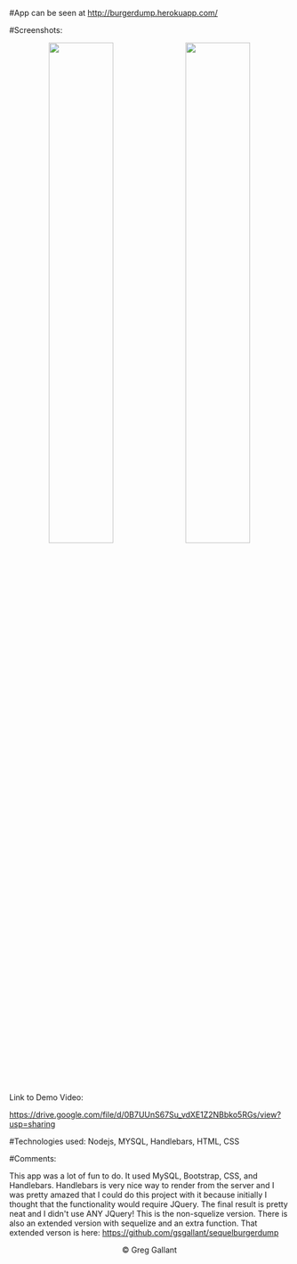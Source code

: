 #App can be seen at
http://burgerdump.herokuapp.com/

#Screenshots:
<p align="center">
<span>
<img src="https://github.com/gsgallant/screenshots/blob/master/burgerdump/Screen%20Shot%202016-06-16%20at%2010.22.16%20PM.png" width="48%" height="auto"/>
<img src="https://github.com/gsgallant/screenshots/blob/master/burgerdump/Screen%20Shot%202016-06-16%20at%2010.22.47%20PM.png" width="48%" height="auto"/>
</span>
</p>




Link to Demo Video:

https://drive.google.com/file/d/0B7UUnS67Su_vdXE1Z2NBbko5RGs/view?usp=sharing

#Technologies used:
Nodejs, MYSQL, Handlebars, HTML, CSS



#Comments:

This app was a lot of fun to do.  It used MySQL, Bootstrap, CSS, and Handlebars.  Handlebars is very nice way to render from the server and I was pretty amazed that I could do this project with it because initially I thought that the functionality would require JQuery.  The final result is pretty neat and I didn't use ANY JQuery!
This is the non-squelize version.  There is also an extended version with sequelize and an extra function.  That extended verson is here:
https://github.com/gsgallant/sequelburgerdump

<p align="center">
&copy; Greg Gallant
</p>
